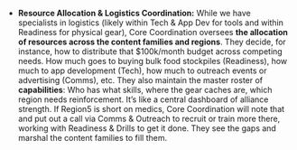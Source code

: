 - **Resource Allocation & Logistics Coordination:** While we have specialists in logistics (likely within Tech & App Dev for tools and within Readiness for physical gear), Core Coordination oversees **the allocation of resources across the content families and regions**. They decide, for instance, how to distribute that $100k/month budget across competing needs. How much goes to buying bulk food stockpiles (Readiness), how much to app development (Tech), how much to outreach events or advertising (Comms), etc. They also maintain the master roster of **capabilities**: Who has what skills, where the gear caches are, which region needs reinforcement. It’s like a central dashboard of alliance strength. If Region5 is short on medics, Core Coordination will note that and put out a call via Comms & Outreach to recruit or train more there, working with Readiness & Drills to get it done. They see the gaps and marshal the content families to fill them.